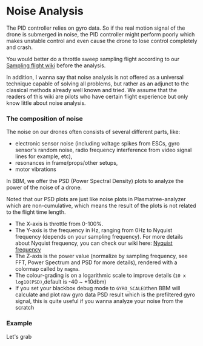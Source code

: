 # Noise Analysis

The PID controller relies on gyro data. So if the real motion signal of the drone is submerged in noise, the PID controller might perform poorly which makes unstable control and even cause the drone to lose control completely and crash.

You would better do a throttle sweep sampling flight according to our [Sampling flight wiki](../quick-guide/sampling-flight.md) before the analysis.

In addition, I wanna say that noise analysis is not offered as a universal technique capable of solving all problems, but rather as an adjunct to the classical methods already well known and tried. We assume that the readers of this wiki are pilots who have certain flight experience but only know little about noise analysis.

### The composition of noise

The noise on our drones often consists of several different parts, like:

* electronic sensor noise (including voltage spikes from ESCs, gyro sensor's random noise, radio frequency interference from video signal lines for example, etc),
* resonances in frame/props/other setups,
* motor vibrations

In BBM, we offer the PSD (Power Spectral Density) plots to analyze the power of the noise of a drone.



Noted that our PSD plots are just like noise plots in Plasmatree-analyzer which are non-cumulative, which means the result of the plots is not related to the flight time length.

* The X-axis is throttle from 0-100%.
* The Y-axis is the frequency in Hz, ranging from 0Hz to Nyquist frequency (depends on your sampling frequency). For more details about Nyquist frequency, you can check our wiki here: [Nyquist frequency](../in-depth-talk/nyquist-frequency.md)
* The Z-axis is the power value (normalize by sampling frequency, see FFT, Power Spectrum and PSD for more details), rendered with a colormap called by `magma`.
* The colour-grading is on a logarithmic scale to improve details (`10 x log10(PSD)`,default is -40 \~ +10dbm)
* If you set your blackbox debug mode to `GYRO_SCALED`then BBM will calculate and plot raw gyro data PSD result which is the prefiltered gyro signal, this is quite useful if you wanna analyze your noise from the scratch

### Example

Let's grab



